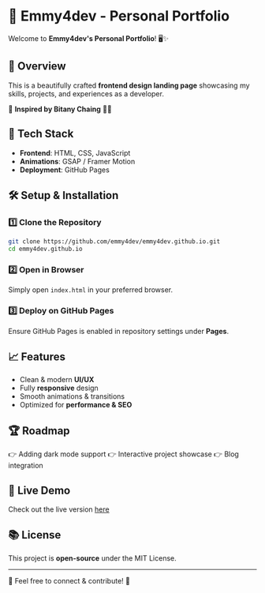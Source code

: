 # 🎨 Emmy4dev - Personal Portfolio

Welcome to **Emmy4dev's Personal Portfolio**! 🖥️✨

## 🌟 Overview
This is a beautifully crafted **frontend design landing page** showcasing my skills, projects, and experiences as a developer.

💪 **Inspired by Bitany Chaing** 🥈🌀

## 🔧 Tech Stack
- **Frontend**: HTML, CSS, JavaScript
- **Animations**: GSAP / Framer Motion
- **Deployment**: GitHub Pages

## 🛠 Setup & Installation
### 1️⃣ Clone the Repository
```bash
git clone https://github.com/emmy4dev/emmy4dev.github.io.git
cd emmy4dev.github.io
```

### 2️⃣ Open in Browser
Simply open `index.html` in your preferred browser.

### 3️⃣ Deploy on GitHub Pages
Ensure GitHub Pages is enabled in repository settings under **Pages**.

## 📈 Features
- Clean & modern **UI/UX**
- Fully **responsive** design
- Smooth animations & transitions
- Optimized for **performance & SEO**

## 🏆 Roadmap
👉 Adding dark mode support
👉 Interactive project showcase
👉 Blog integration

## 🏁 Live Demo
Check out the live version [here](https://emmy4dev.github.io/)

## 📚 License
This project is **open-source** under the MIT License.

---
💌 Feel free to connect & contribute! 🚀

